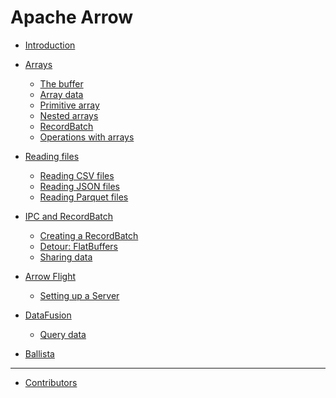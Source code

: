 # Apache Arrow

- [Introduction](introduction.md)

- [Arrays](arrays.md)
    - [The buffer](arrays_buffer.md)
    - [Array data](arrays_data.md)
    - [Primitive array](arrays_primitive.md)
    - [Nested arrays](arrays_nested.md)
    - [RecordBatch](arrays_recordbatch.md)
    - [Operations with arrays](arrays_operations.md)

- [Reading files](reading_files.md)
    - [Reading CSV files](reading_csv.md)
    - [Reading JSON files](reading_json.md)
    - [Reading Parquet files](reading_parquet.md)

- [IPC and RecordBatch]()
    - [Creating a RecordBatch]()
    - [Detour: FlatBuffers]()
    - [Sharing data]()

- [Arrow Flight]()
    - [Setting up a Server]()

- [DataFusion]()
    - [Query data]()

- [Ballista]()

---
- [Contributors](contributors.md)
